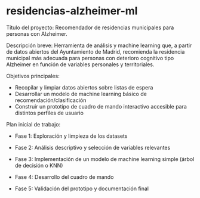 # residencias-alzheimer-ml

Título del proyecto: Recomendador de residencias municipales para personas con Alzheimer.

Descripción breve: Herramienta de análisis y machine learning que, a partir de datos abiertos del Ayuntamiento de Madrid, recomienda la residencia municipal más adecuada para personas con deterioro cognitivo tipo Alzheimer en función de variables personales y territoriales.

Objetivos principales:

- Recopilar y limpiar datos abiertos sobre listas de espera
- Desarrollar un modelo de machine learning básico de recomendación/clasificación
- Construir un prototipo de cuadro de mando interactivo accesible para distintos perfiles de usuario

Plan inicial de trabajo:

* Fase 1: Exploración y limpieza de los datasets

* Fase 2: Análisis descriptivo y selección de variables relevantes

* Fase 3: Implementación de un modelo de machine learning simple (árbol de decisión o KNN)

* Fase 4: Desarrollo del cuadro de mando

* Fase 5: Validación del prototipo y documentación final
